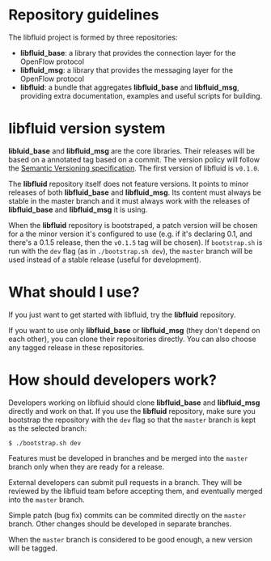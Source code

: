 # Repository guidelines
The libfluid project is formed by three repositories:

* **libfluid_base**: a library that provides the connection layer for the 
OpenFlow protocol
* **libfluid_msg**: a library that provides the messaging layer for the 
OpenFlow protocol
* **libfluid**: a bundle that aggregates **libfluid_base** and 
**libfluid_msg**, providing extra documentation, examples and useful scripts 
for building.

# libfluid version system
**libluid_base** and **libfluid_msg** are the core libraries. Their releases 
will be based on a annotated tag based on a commit. The version policy will 
follow the [Semantic Versioning specification](http://semver.org/). The first 
version of libfluid is `v0.1.0`.

The **libfluid** repository itself does not feature versions. It points to 
minor releases of both **libfluid_base** and **libfluid_msg**. Its content must 
always be stable in the master branch and it must always work with the releases 
of **libfluid_base** and **libfluid_msg** it is using.

When the **libfluid** repository is bootstraped, a patch version will be chosen 
for a the minor version it's configured to use (e.g. if it's declaring 0.1, and 
there's a 0.1.5 release, then the `v0.1.5` tag will be chosen). If 
`bootstrap.sh` is run with the `dev` flag (as in `./bootstrap.sh dev`), the 
`master` branch will be used instead of a stable release (useful for 
development).

# What should I use?
If you just want to get started with libfluid, try the **libfluid** repository.

If you want to use only **libfluid_base** or **libfluid_msg** (they don't 
depend on each other), you can clone their repositories directly. You can also 
choose any tagged release in these repositories.

# How should developers work?
Developers working on libfluid should clone **libfluid_base** and 
**libfluid_msg** directly and work on that. If you use the **libfluid** 
repository, make sure you bootstrap the repository with the `dev` flag so that
the `master` branch is kept as the selected branch:
    
~~~{.sh}
$ ./bootstrap.sh dev
~~~

Features must be developed in branches and be merged into the `master` branch 
only when they are ready for a release.

External developers can submit pull requests in a branch. They will be reviewed
by the libfluid team before accepting them, and eventually merged into the 
`master` branch.

Simple patch (bug fix) commits can be commited directly on the `master` branch. 
Other changes should be developed in separate branches.

When the `master` branch is considered to be good enough, a new version will be 
tagged.
